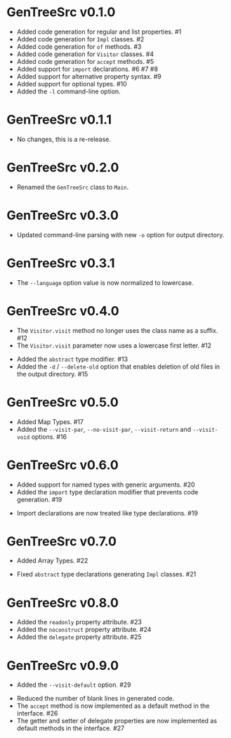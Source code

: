 # GenTreeSrc v0.1.0

+ Added code generation for regular and list properties. #1
+ Added code generation for `Impl` classes. #2
+ Added code generation for `of` methods. #3
+ Added code generation for `Visitor` classes. #4
+ Added code generation for `accept` methods. #5
+ Added support for `import` declarations. #6 #7 #8
+ Added support for alternative property syntax. #9
+ Added support for optional types. #10
+ Added the `-l` command-line option.

# GenTreeSrc v0.1.1

* No changes, this is a re-release.

# GenTreeSrc v0.2.0

* Renamed the `GenTreeSrc` class to `Main`.

# GenTreeSrc v0.3.0

* Updated command-line parsing with new `-o` option for output directory.

# GenTreeSrc v0.3.1

* The `--language` option value is now normalized to lowercase.

# GenTreeSrc v0.4.0

* The `Visitor.visit` method no longer uses the class name as a suffix. #12
* The `Visitor.visit` parameter now uses a lowercase first letter. #12
+ Added the `abstract` type modifier. #13
+ Added the `-d` / `--delete-old` option that enables deletion of old files in the output directory. #15

# GenTreeSrc v0.5.0

+ Added Map Types. #17
+ Added the `--visit-par`, `--no-visit-par`, `--visit-return` and `--visit-void` options. #16

# GenTreeSrc v0.6.0

+ Added support for named types with generic arguments. #20
+ Added the `import` type declaration modifier that prevents code generation. #19
* Import declarations are now treated like type declarations. #19

# GenTreeSrc v0.7.0

+ Added Array Types. #22
* Fixed `abstract` type declarations generating `Impl` classes. #21

# GenTreeSrc v0.8.0

+ Added the `readonly` property attribute. #23
+ Added the `noconstruct` property attribute. #24
+ Added the `delegate` property attribute. #25

# GenTreeSrc v0.9.0

+ Added the `--visit-default` option. #29
* Reduced the number of blank lines in generated code.
* The `accept` method is now implemented as a default method in the interface. #26
* The getter and setter of delegate properties are now implemented as default methods in the interface. #27
